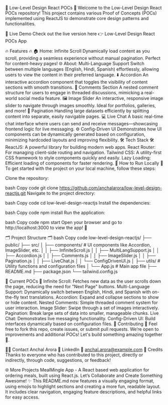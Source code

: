 🌟 Low-Level Design React POCs 🌟
Welcome to the Low-Level Design React POCs repository! This project contains various Proof of Concepts (POCs) implemented using ReactJS to demonstrate core design patterns and functionalities.

🚀 Live Demo
Check out the live version here 👉 Low-Level Design React POCs App

🔥 Features 🔥
🏠 Home: Infinite Scroll
Dynamically load content as you scroll, providing a seamless experience without manual pagination. Perfect for content-heavy pages!
🌐 About: Multi-Language Support
Switch between multiple languages (English, Hindi, Spanish) effortlessly, allowing users to view the content in their preferred language.
⬇️ Accordion
An interactive accordion component that toggles the visibility of content sections with smooth transitions.
💬 Comments Section
A nested comment structure for users to engage in threaded discussions, mimicking a real-world social media feature.
🖼️ Image Slider
An interactive, responsive image slider to navigate through images smoothly. Ideal for portfolios, galleries, and more!
📄 Pagination
Handling large datasets efficiently by splitting content into separate, easily navigable pages.
💻 Live Chat
A basic real-time chat interface where users can send and receive messages—showcasing frontend logic for live messaging.
⚙️ Config-Driven UI
Demonstrates how UI components can be dynamically generated based on configuration, minimizing hardcoded layouts and improving flexibility.
🛠️ Tech Stack 🛠️
ReactJS: A powerful library for building modern web apps.
React Router: For managing client-side routing and navigation.
Tailwind CSS: A utility-first CSS framework to style components quickly and easily.
Lazy Loading: Efficient loading of components for faster rendering.
🎯 How to Run Locally 🎯
To get started with the project on your local machine, follow these steps:

Clone the repository:

bash
Copy code
git clone https://github.com/anchalarora/low-level-design-reactjs.git
Navigate to the project directory:

bash
Copy code
cd low-level-design-reactjs
Install the dependencies:

bash
Copy code
npm install
Run the application:

bash
Copy code
npm start
Open your browser and go to http://localhost:3000 to view the app! 🎉

🗂️ Project Structure 🗂️
bash
Copy code
low-level-design-reactjs/
├── public/
├── src/
│ ├── components/ # UI components like Accordion, ImageSlider, etc.
│ │ ├── InfiniteScroll.js
│ │ ├── MultiLangSupport.js
│ │ ├── Accordion.js
│ │ ├── Comments.js
│ │ ├── ImageSlider.js
│ │ ├── Pagination.js
│ │ ├── LiveChat.js
│ │ └── ConfigDrivenUI.js
│ ├── utils/ # Utility functions and configuration files
│ └── App.js # Main app file
├── README.md
├── package.json
└── tailwind.config.js

🚧 Current POCs 🚧
Infinite Scroll: Fetches new data as the user scrolls down the page, reducing the need for "Next Page" buttons.
Multi-Language Support: Dynamically switch between English, Hindi, and Spanish with on-the-fly text translations.
Accordion: Expand and collapse sections to show or hide content.
Nested Comments: Simple threaded comment system for user interaction.
Image Slider: Swipe through a set of images interactively.
Pagination: Break large sets of data into smaller, manageable chunks.
Live Chat: Demonstrates live messaging functionality.
Config-Driven UI: Build interfaces dynamically based on configuration files.
🌟 Contributing 🌟
Feel free to fork this repo, create issues, or submit pull requests. We’re open to improvements and additional POCs! Let's build something amazing together 🚀.

👨‍💻 Contact
Anchal Arora
💼 LinkedIn
📧 anchal.arora@example.com
🏅 Credits
Thanks to everyone who has contributed to this project, directly or indirectly, through code, suggestions, or feedback!

🌐 More Projects
MealMingle App - A React based web application for ordering meals, built using React.js.
Let’s Collaborate and Create Something Awesome! ✨
This README.md now features a visually engaging format, using emojis to highlight sections and creating a more fun, readable layout. It includes clear navigation, engaging feature descriptions, and helpful links for easy access.
